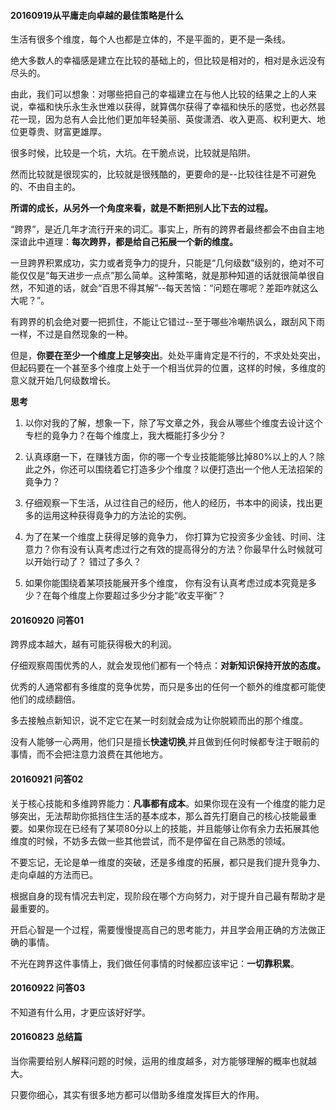 
#### 20160919从平庸走向卓越的最佳策略是什么

生活有很多个维度，每个人也都是立体的，不是平面的，更不是一条线。

绝大多数人的幸福感是建立在比较的基础上的，但比较是相对的，相对是永远没有尽头的。

由此，我们可以想象：对哪些把自己的幸福建立在与他人比较的结果之上的人来说，幸福和快乐永生永世难以获得，就算偶尔获得了幸福和快乐的感觉，也必然昙花一现，因为总有人会比他们更加年轻美丽、英俊潇洒、收入更高、权利更大、地位更尊贵、财富更雄厚。

很多时候，比较是一个坑，大坑。在干脆点说，比较就是陷阱。

然而比较就是很现实的，比较就是很残酷的，更要命的是--比较往往是不可避免的、不由自主的。

**所谓的成长，从另外一个角度来看，就是不断把别人比下去的过程。**

“跨界”，是近几年才流行开来的词汇。事实上，所有的跨界者最终都会不由自主地深谙此中道理：**每次跨界，都是给自己拓展一个新的维度。**

一旦跨界积累成功，实力或者竞争力的提升，只能是“几何级数”级别的，绝对不可能仅仅是“每天进步一点点”那么简单。这种策略，就是那种知道的话就很简单很自然，不知道的话，就会“百思不得其解”--每天苦恼：“问题在哪呢？差距咋就这么大呢？”。

有跨界的机会绝对要一把抓住，不能让它错过--至于哪些冷嘲热讽么，跟刮风下雨一样，不过是自然现象的一种。

但是，**你要在至少一个维度上足够突出**。处处平庸肯定是不行的，不求处处突出，但起码要在一个甚至多个维度上处于一个相当优异的位置，这样的时候，多维度的意义就开始几何级数增长。

**思考**
1. 以你对我的了解，想象一下，除了写文章之外，我会从哪些个维度去设计这个专栏的竟争力？在每个维度上，我大概能打多少分？

2. 认真琢磨一下，在赚钱方面，你的哪一个专业技能能够比掉80%以上的人？除此之外，你还可以围绕着它打造多少个维度？以便打造出一个他人无法招架的竟争力？

3. 仔细观察一下生活，从过往自己的经历，他人的经历，书本中的阅读，找出更多的运用这种获得竟争力的方法论的实例。

4. 为了在某一个维度上获得足够的竟争力， 你打算为它投资多少金钱、时间、注意力？你有没有认真考虑过行之有效的提高得分的方法？你最早什么时候就可以开始行动了？ 错过了多久？

5. 如果你能围绕着某项技能展开多个维度， 你有没有认真考虑过成本究竟是多少？在每个维度上你要超过多少分才能“收支平衡”？


#### 20160920 问答01

跨界成本越大，越有可能获得极大的利润。

仔细观察周围优秀的人，就会发现他们都有一个特点：**对新知识保持开放的态度。**

优秀的人通常都有多维度的竞争优势，而只是多出的任何一个额外的维度都可能使他们的成绩翻倍。

多去接触点新知识，说不定它在某一时刻就会成为让你脱颖而出的那个维度。

没有人能够一心两用，他们只是擅长**快速切换**,并且做到任何时候都专注于眼前的事情，而不会把注意力浪费在其他地方。

#### 20160921 问答02

关于核心技能和多维跨界能力：**凡事都有成本**。如果你现在没有一个维度的能力足够突出，无法帮助你抵挡住生活的基本成本，那么首先打磨自己的核心技能最重要。如果你现在已经有了某项80分以上的技能，并且能够让你有余力去拓展其他维度的时候，不妨多去做一些其他尝试，而不是停留在自己熟悉的领域。

不要忘记，无论是单一维度的突破，还是多维度的拓展，都只是我们提升竞争力、走向卓越的方法而已。

根据自身的现有情况去判定，现阶段在哪个方向努力，对于提升自己最有帮助才是最重要的。

开启心智是一个过程，需要慢慢提高自己的思考能力，并且学会用正确的方法做正确的事情。

不光在跨界这件事情上，我们做任何事情的时候都应该牢记：**一切靠积累**。


#### 20160922 问答03

不知道有什么用，才更应该好好学。

#### 20160823 总结篇

当你需要给别人解释问题的时候，运用的维度越多，对方能够理解的概率也就越大。

只要你细心，其实有很多地方都可以借助多维度发挥巨大的作用。


